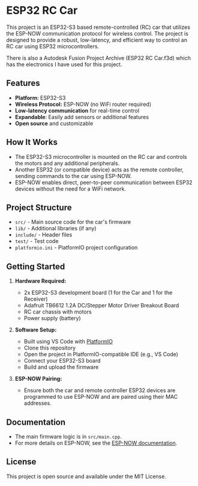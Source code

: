 # ESP32 RC Car

This project is an ESP32-S3 based remote-controlled (RC) car that utilizes the ESP-NOW communication protocol for wireless control. The project is designed to provide a robust, low-latency, and efficient way to control an RC car using ESP32 microcontrollers.

There is also a Autodesk Fusion Project Archive (ESP32 RC Car.f3d) which has the electronics I have used for this project.

## Features
- **Platform:** ESP32-S3
- **Wireless Protocol:** ESP-NOW (no WiFi router required)
- **Low-latency communication** for real-time control
- **Expandable**: Easily add sensors or additional features
- **Open source** and customizable

## How It Works
- The ESP32-S3 microcontroller is mounted on the RC car and controls the motors and any additional peripherals.
- Another ESP32 (or compatible device) acts as the remote controller, sending commands to the car using ESP-NOW.
- ESP-NOW enables direct, peer-to-peer communication between ESP32 devices without the need for a WiFi network.

## Project Structure
- `src/` - Main source code for the car's firmware
- `lib/` - Additional libraries (if any)
- `include/` - Header files
- `test/` - Test code
- `platformio.ini` - PlatformIO project configuration

## Getting Started
1. **Hardware Required:**
   - 2x ESP32-S3 development board (1 for the Car and 1 for the Receiver)
   - Adafruit TB6612 1.2A DC/Stepper Motor Driver Breakout Board
   - RC car chassis with motors
   - Power supply (battery)

2. **Software Setup:**
   - Built using VS Code with [PlatformIO](https://platformio.org/)
   - Clone this repository
   - Open the project in PlatformIO-compatible IDE (e.g., VS Code)
   - Connect your ESP32-S3 board
   - Build and upload the firmware

3. **ESP-NOW Pairing:**
   - Ensure both the car and remote controller ESP32 devices are programmed to use ESP-NOW and are paired using their MAC addresses.

## Documentation
- The main firmware logic is in `src/main.cpp`.
- For more details on ESP-NOW, see the [ESP-NOW documentation](https://docs.espressif.com/projects/esp-idf/en/latest/esp32/api-reference/network/esp_now.html).

## License
This project is open source and available under the MIT License.
